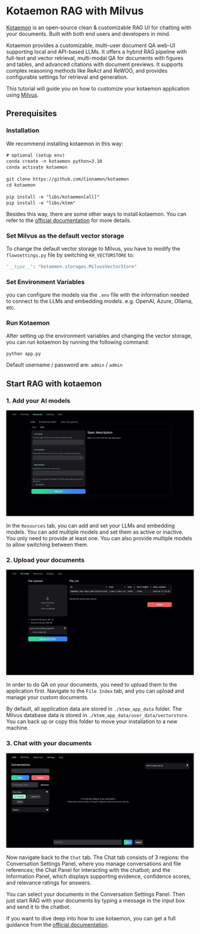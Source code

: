 # Kotaemon RAG with Milvus

[Kotaemon](https://github.com/Cinnamon/kotaemon) is an open-source clean & customizable RAG UI for chatting with your documents. Built with both end users and developers in mind.

Kotaemon provides a customizable, multi-user document QA web-UI supporting local and API-based LLMs. It offers a hybrid RAG pipeline with full-text and vector retrieval, multi-modal QA for documents with figures and tables, and advanced citations with document previews. It supports complex reasoning methods like ReAct and ReWOO, and provides configurable settings for retrieval and generation.

This tutorial will guide you on how to customize your kotaemon application using [Milvus](https://milvus.io/).


## Prerequisites

### Installation
We recommend installing kotaemon in this way:
```shell
# optional (setup env)
conda create -n kotaemon python=3.10
conda activate kotaemon

git clone https://github.com/Cinnamon/kotaemon
cd kotaemon

pip install -e "libs/kotaemon[all]"
pip install -e "libs/ktem"
```
Besides this way, there are some other ways to install kotaemon. You can refer to the [official documentation](https://github.com/Cinnamon/kotaemon?tab=readme-ov-file#installation) for more details.

### Set Milvus as the default vector storage
To change the default vector storage to Milvus, you have to modify the `flowsettings.py` file by switching `KH_VECTORSTORE` to:
```python
"__type__": "kotaemon.storages.MilvusVectorStore"
```

### Set Environment Variables
you can configure the models via the `.env` file with the information needed to connect to the LLMs and embedding models. e.g. OpenAI, Azure, Ollama, etc.

### Run Kotaemon
After setting up the environment variables and changing the vector storage, you can run kotaemon by running the following command:
```shell
python app.py
```
Default username / password are: `admin` / `admin`

## Start RAG with kotaemon

### 1. Add your AI models

![](../../../images/kotaemon_1.png)

In the `Resources` tab, you can add and set your LLMs and embedding models. You can add multiple models and set them as active or inactive. You only need to provide at least one. You can also provide multiple models to allow switching between them.

### 2. Upload your documents

![](../../../images/kotaemon_2.png)

In order to do QA on your documents, you need to upload them to the application first.
Navigate to the `File Index` tab, and you can upload and manage your custom documents.

By default, all application data are stored in `./ktem_app_data` folder. The Milvus database data is stored in `./ktem_app_data/user_data/vectorstore`. You can back up or copy this folder to move your installation to a new machine.

### 3. Chat with your documents

![](../../../images/kotaemon_3.png)

Now navigate back to the `Chat` tab. The Chat tab consists of 3 regions: the Conversation Settings Panel, where you manage conversations and file references; the Chat Panel for interacting with the chatbot; and the Information Panel, which displays supporting evidence, confidence scores, and relevance ratings for answers.

You can select your documents in the Conversation Settings Panel. Then just start RAG with your documents by typing a message in the input box and send it to the chatbot. 

If you want to dive deep into how to use kotaemon, you can get a full guidance from the [official documentation](https://cinnamon.github.io/kotaemon/usage/).